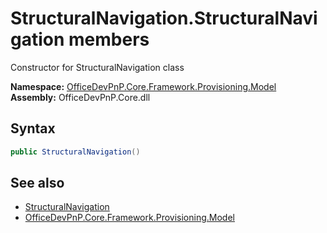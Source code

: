 # StructuralNavigation.StructuralNavigation members 
 Constructor for StructuralNavigation class   

**Namespace:** [OfficeDevPnP.Core.Framework.Provisioning.Model](OfficeDevPnP.Core.Framework.Provisioning.Model.md)  
**Assembly:** OfficeDevPnP.Core.dll  
## Syntax
```C#
public StructuralNavigation()
```
## See also
- [StructuralNavigation](OfficeDevPnP.Core.Framework.Provisioning.Model.StructuralNavigation.md)
- [OfficeDevPnP.Core.Framework.Provisioning.Model](OfficeDevPnP.Core.Framework.Provisioning.Model.md)
